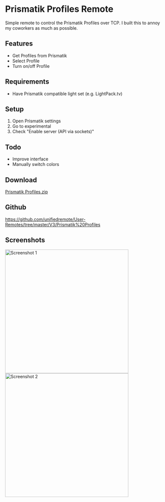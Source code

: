 # Prismatik Profiles Remote
Simple remote to control the Prismatik Profiles over TCP. I built this to annoy my coworkers as much as possible. 

## Features
* Get Profiles from Prismatik
* Select Profile
* Turn on/off Profile

## Requirements
 * Have Prismatik compatible light set (e.g. LightPack.tv)

## Setup
 1. Open Prismatik settings
 2. Go to experimental
 3. Check "Enable server (API via sockets)"

## Todo
 * Improve interface
 *  Manually switch colors

## Download 
[Prismatik Profiles.zip](//s3.amazonaws.com/unifiedremote-community-uploads/089a6e2a-3062-46c7-ba5a-f4e0097bd37e.zip) 

## Github
https://github.com/unifiedremote/User-Remotes/tree/master/V3/Prismatik%20Profiles

## Screenshots
<img src="screen1.png" alt="Screenshot 1" width="400">
<img src="screen2.png" alt="Screenshot 2" width="400">
